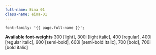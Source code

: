 ```yaml
---
full-name: Eina 01
class-name: eina-01
---
```

```
font-family: '{{ page.full-name }}';
```
**Available font-weights** 300 [light], 300i [light italic], 400 [regular], 400i [regular italic], 600 [semi-bold], 600i [semi-bold italic], 700 [bold], 700i [bold italic]